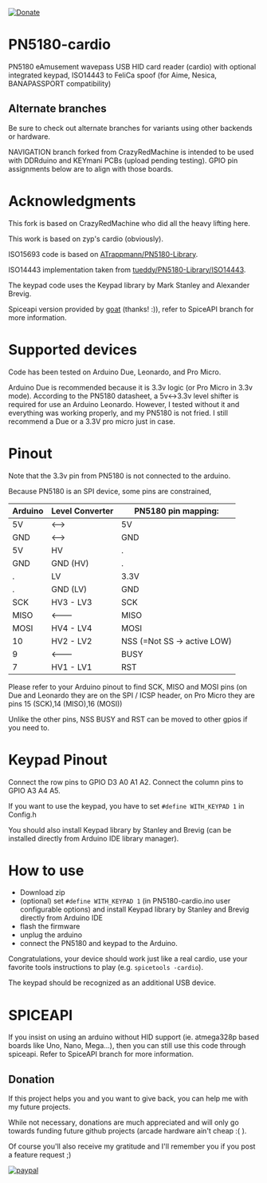 [![Donate](https://img.shields.io/badge/Donate-PayPal-green.svg)](https://www.paypal.com/donate?hosted_button_id=WT735CX4UMZ9U)

# PN5180-cardio

PN5180 eAmusement wavepass USB HID card reader (cardio) with optional integrated keypad, ISO14443 to FeliCa spoof (for Aime, Nesica, BANAPASSPORT compatibility)

## Alternate branches

Be sure to check out alternate branches for variants using other backends or hardware.

NAVIGATION branch forked from CrazyRedMachine is intended to be used with DDRduino and KEYmani PCBs (upload pending testing). GPIO pin assignments below are to align with those boards.

# Acknowledgments

This fork is based on CrazyRedMachine who did all the heavy lifting here.

This work is based on zyp's cardio (obviously).

ISO15693 code is based on [ATrappmann/PN5180-Library](https://github.com/ATrappmann/PN5180-Library).

ISO14443 implementation taken from [tueddy/PN5180-Library/ISO14443](https://github.com/tueddy/PN5180-Library/tree/ISO14443).

The keypad code uses the Keypad library by Mark Stanley and Alexander Brevig.

Spiceapi version provided by [goat](https://github.com/goaaats) (thanks! :)), refer to SpiceAPI branch for more information.

# Supported devices

Code has been tested on Arduino Due, Leonardo, and Pro Micro.

Arduino Due is recommended because it is 3.3v logic (or Pro Micro in 3.3v mode).
According to the PN5180 datasheet, a 5v<->3.3v level shifter is required
for use an Arduino Leonardo. However, I tested without it and everything
was working properly, and my PN5180 is not fried. I still recommend a Due
or a 3.3V pro micro just in case.

# Pinout

Note that the 3.3v pin from PN5180 is not connected to the arduino.

Because PN5180 is an SPI device, some pins are constrained,

Arduino | Level Converter | PN5180 pin mapping:
--- | --- | ---
5V      |      <-->       |      5V
GND    |        <-->      |       GND
5V      | HV | .
GND     | GND (HV) | .
 .        |   LV              | 3.3V
  .      |    GND (LV)        | GND
SCK    | HV3 - LV3       | SCK
MISO      |     <---        | MISO
MOSI    | HV4 - LV4       | MOSI
10   | HV2 - LV2      | NSS (=Not SS -> active LOW)
9  |       <---     |        BUSY
7 | HV1 - LV1      | RST

Please refer to your Arduino pinout to find SCK, MISO and MOSI pins
(on Due and Leonardo they are on the SPI / ICSP header, on Pro Micro
they are pins 15 (SCK),14 (MISO),16 (MOSI))

Unlike the other pins, NSS BUSY and RST can be moved to other gpios
if you need to.

# Keypad Pinout

Connect the row pins to GPIO D3 A0 A1 A2.
Connect the column pins to GPIO A3 A4 A5.

If you want to use the keypad, you have to set `#define WITH_KEYPAD 1` in Config.h

You should also install Keypad library by Stanley and Brevig (can be installed directly from Arduino IDE library manager).

# How to use

- Download zip
- (optional) set `#define WITH_KEYPAD 1` (in PN5180-cardio.ino user configurable options) and install Keypad library by Stanley and Brevig directly from Arduino IDE
- flash the firmware
- unplug the arduino
- connect the PN5180 and keypad to the Arduino.

Congratulations, your device should work just like a real cardio, use 
your favorite tools instructions to play (e.g. `spicetools -cardio`).

The keypad should be recognized as an additional USB device.

# SPICEAPI

If you insist on using an arduino without HID support (ie. atmega328p based boards like Uno, Nano, Mega...), then you can still use this code through spiceapi. Refer to SpiceAPI branch for more information.

## Donation

If this project helps you and you want to give back, you can help me with my future projects.

While not necessary, donations are much appreciated and will only go towards funding future github projects (arcade hardware ain't cheap :( ).

Of course you'll also receive my gratitude and I'll remember you if you post a feature request ;)

[![paypal](https://www.paypalobjects.com/en_US/i/btn/btn_donateCC_LG.gif)](https://www.paypal.com/donate?hosted_button_id=WT735CX4UMZ9U)
